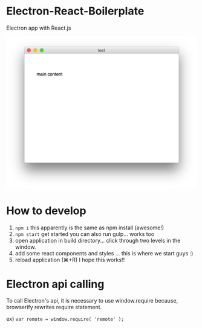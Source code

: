 
# Electron-React-Boilerplate
Electron app with React.js

![](./docs/screenshot.png)
# How to develop
1. `npm i` this apparently is the same as npm install (awesome!)
2. `npm start` get started you can also run gulp... works too 
3. open application in build directory... click through two levels in the window. 
4. add some react components and styles ... this is where we start guys :)
5. reload application (⌘+R) I hope this works!!

# Electron api calling
To call Electron's api, it is necessary to use window.require because, browserify rewrites require statement.

ex) `var remote = window.require( 'remote' );`
